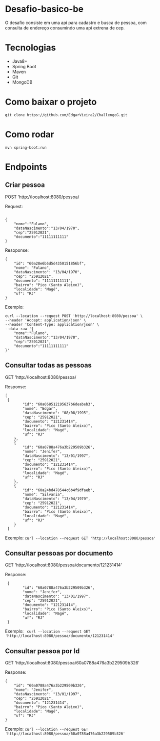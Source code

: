 # Desafio-basico-be

O desafio consiste em uma api para cadastro e busca de pessoa, com consulta de endereço consumindo uma api extrena de cep.

# Tecnologias

- Java8+
- Spring Boot
- Maven
- Git
- MongoDB

# Como baixar o projeto
```git clone https://github.com/EdgarVieira2/ChallengeG.git```

# Como rodar
```mvn spring-boot:run```

# Endpoints

## Criar pessoa

POST 'http://localhost:8080/pessoa/

Request:
```

{
    "nome":"Fulano",
    "dataNascimento":"13/04/1970",
    "cep":"25912021",
    "documento":"11111111111"
}
```

Resoponse:
```
{
    "id": "60a28e6b6d5d4350151856bf",
    "nome": "Fulano",
    "dataNascimento": "13/04/1970",
    "cep": "25912021",
    "documento": "11111111111",
    "bairro": "Pico (Santo Aleixo)",
    "localidade": "Magé",
    "uf": "RJ"
}
```

Exemplo:
```
curl --location --request POST 'http://localhost:8080/pessoa' \
--header 'Accept: application/json' \
--header 'Content-Type: application/json' \
--data-raw '{
    "nome":"Fulano",
    "dataNascimento":"13/04/1970",
    "cep":"25912021",
    "documento":"11111111111"
}'
```
## Consultar todas as pessoas 

 GET 'http://localhost:8080/pessoa/
 
 Response:
```
[
 {
        "id": "60a068512195637b6deabeb3",
        "nome": "Edgar",
        "dataNascimento": "08/08/1995",
        "cep": "25912021",
        "documento": "121231414",
        "bairro": "Pico (Santo Aleixo)",
        "localidade": "Magé",
        "uf": "RJ"
    },
    {
        "id": "60a0788a476a3b229509b326",
        "nome": "Jenifer",
        "dataNascimento": "13/01/1997",
        "cep": "25912021",
        "documento": "121231414",
        "bairro": "Pico (Santo Aleixo)",
        "localidade": "Magé",
        "uf": "RJ"
    },
    {
        "id": "60a24bd478544c6b4f9dfaeb",
        "nome": "Silvania",
        "dataNascimento": "13/04/1970",
        "cep": "25912021",
        "documento": "121231414",
        "bairro": "Pico (Santo Aleixo)",
        "localidade": "Magé",
        "uf": "RJ"
    }
 ]   
```
Exemplo:
```curl --location --request GET 'http://localhost:8080/pessoa'```

## Consultar pessoas por documento

GET 'http://localhost:8080/pessoa/documento/121231414'

Response:
```
 {
        "id": "60a0788a476a3b229509b326",
        "nome": "Jenifer",
        "dataNascimento": "13/01/1997",
        "cep": "25912021",
        "documento": "121231414",
        "bairro": "Pico (Santo Aleixo)",
        "localidade": "Magé",
        "uf": "RJ"
 }
 ```
 
 Exemplo:
``` curl --location --request GET 'http://localhost:8080/pessoa/documento/121231414'```
 
## Consultar pessoa por Id

GET 'http://localhost:8080/pessoa/60a0788a476a3b229509b326'

Response:
```
{
    "id": "60a0788a476a3b229509b326",
    "nome": "Jenifer",
    "dataNascimento": "13/01/1997",
    "cep": "25912021",
    "documento": "121231414",
    "bairro": "Pico (Santo Aleixo)",
    "localidade": "Magé",
    "uf": "RJ"
}
```
Exemplo:
```curl --location --request GET 'http://localhost:8080/pessoa/60a0788a476a3b229509b326'```



